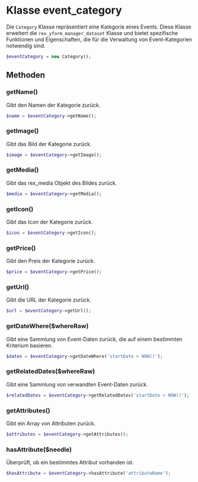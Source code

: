 # Klasse event_category

Die `Category`  Klasse repräsentiert eine Kategorie eines Events. Diese Klasse erweitert die
`rex_yform_manager_dataset` Klasse und bietet spezifische Funktionen und Eigenschaften, die für die Verwaltung von
Event-Kategorien notwendig sind.

```php
$eventCategory = new Category();
```

## Methoden

### getName()

Gibt den Namen der Kategorie zurück.

```php
$name = $eventCategory->getName();
```

### getImage()

Gibt das Bild der Kategorie zurück.

```php
$image = $eventCategory->getImage();
```

### getMedia()

Gibt das rex_media Objekt des Bildes zurück.

```php
$media = $eventCategory->getMedia();
```

### getIcon()

Gibt das Icon der Kategorie zurück.

```php
$icon = $eventCategory->getIcon();
```

### getPrice()

Gibt den Preis der Kategorie zurück.

```php
$price = $eventCategory->getPrice();
```

### getUrl()

Gibt die URL der Kategorie zurück.

```php
$url = $eventCategory->getUrl();
```

### getDateWhere($whereRaw)

Gibt eine Sammlung von Event-Daten zurück, die auf einem bestimmten Kriterium basieren.

```php
$dates = $eventCategory->getDateWhere('startDate > NOW()');
```

### getRelatedDates($whereRaw)

Gibt eine Sammlung von verwandten Event-Daten zurück.

```php
$relatedDates = $eventCategory->getRelatedDates('startDate > NOW()');
```

### getAttributes()

Gibt ein Array von Attributen zurück.

```php
$attributes = $eventCategory->getAttributes();
```

### hasAttribute($needle)

Überprüft, ob ein bestimmtes Attribut vorhanden ist.

```php
$hasAttribute = $eventCategory->hasAttribute('attributeName');
```
